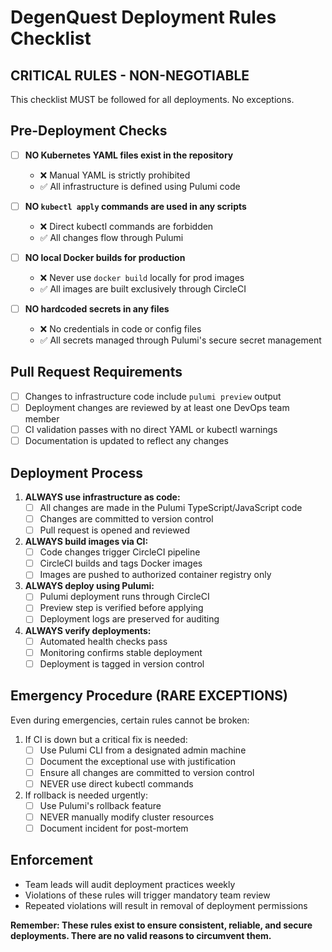 # DegenQuest Deployment Rules Checklist

## CRITICAL RULES - NON-NEGOTIABLE

This checklist MUST be followed for all deployments. No exceptions.

## Pre-Deployment Checks

- [ ] **NO Kubernetes YAML files exist in the repository**
  - ❌ Manual YAML is strictly prohibited
  - ✅ All infrastructure is defined using Pulumi code

- [ ] **NO `kubectl apply` commands are used in any scripts**
  - ❌ Direct kubectl commands are forbidden
  - ✅ All changes flow through Pulumi

- [ ] **NO local Docker builds for production**
  - ❌ Never use `docker build` locally for prod images
  - ✅ All images are built exclusively through CircleCI

- [ ] **NO hardcoded secrets in any files**
  - ❌ No credentials in code or config files
  - ✅ All secrets managed through Pulumi's secure secret management

## Pull Request Requirements

- [ ] Changes to infrastructure code include `pulumi preview` output
- [ ] Deployment changes are reviewed by at least one DevOps team member
- [ ] CI validation passes with no direct YAML or kubectl warnings
- [ ] Documentation is updated to reflect any changes

## Deployment Process

1. **ALWAYS use infrastructure as code:**
   - [ ] All changes are made in the Pulumi TypeScript/JavaScript code
   - [ ] Changes are committed to version control
   - [ ] Pull request is opened and reviewed

2. **ALWAYS build images via CI:**
   - [ ] Code changes trigger CircleCI pipeline
   - [ ] CircleCI builds and tags Docker images
   - [ ] Images are pushed to authorized container registry only

3. **ALWAYS deploy using Pulumi:**
   - [ ] Pulumi deployment runs through CircleCI
   - [ ] Preview step is verified before applying
   - [ ] Deployment logs are preserved for auditing

4. **ALWAYS verify deployments:**
   - [ ] Automated health checks pass
   - [ ] Monitoring confirms stable deployment
   - [ ] Deployment is tagged in version control

## Emergency Procedure (RARE EXCEPTIONS)

Even during emergencies, certain rules cannot be broken:

1. If CI is down but a critical fix is needed:
   - [ ] Use Pulumi CLI from a designated admin machine
   - [ ] Document the exceptional use with justification
   - [ ] Ensure all changes are committed to version control
   - [ ] NEVER use direct kubectl commands

2. If rollback is needed urgently:
   - [ ] Use Pulumi's rollback feature
   - [ ] NEVER manually modify cluster resources
   - [ ] Document incident for post-mortem

## Enforcement

- Team leads will audit deployment practices weekly
- Violations of these rules will trigger mandatory team review
- Repeated violations will result in removal of deployment permissions

**Remember: These rules exist to ensure consistent, reliable, and secure deployments. There are no valid reasons to circumvent them.** 